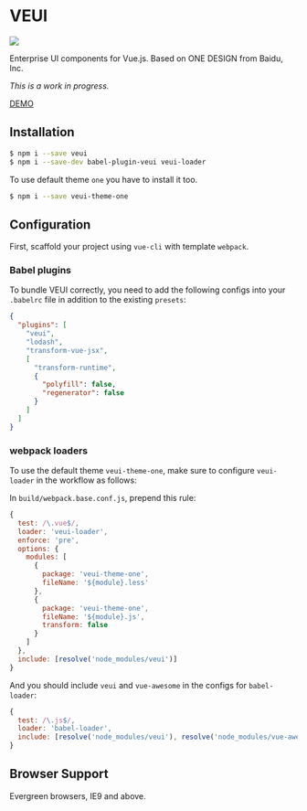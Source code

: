 # VEUI

![](https://travis-ci.org/ecomfe/veui.svg?branch=dev)

Enterprise UI components for Vue.js. Based on ONE DESIGN from Baidu, Inc.

*This is a work in progress.*

[DEMO](https://ecomfe.github.io/veui/components)

## Installation

```sh
$ npm i --save veui
$ npm i --save-dev babel-plugin-veui veui-loader
```

To use default theme `one` you have to install it too.

```sh
$ npm i --save veui-theme-one
```

## Configuration

First, scaffold your project using `vue-cli` with template `webpack`.

### Babel plugins

To bundle VEUI correctly, you need to add the following configs into your `.babelrc` file in addition to the existing `presets`:

```json
{
  "plugins": [
    "veui",
    "lodash",
    "transform-vue-jsx",
    [
      "transform-runtime",
      {
        "polyfill": false,
        "regenerator": false
      }
    ]
  ]
}
```

### webpack loaders

To use the default theme `veui-theme-one`, make sure to configure `veui-loader` in the workflow as follows:

In `build/webpack.base.conf.js`, prepend this rule:

```js
{
  test: /\.vue$/,
  loader: 'veui-loader',
  enforce: 'pre',
  options: {
    modules: [
      {
        package: 'veui-theme-one',
        fileName: '${module}.less'
      },
      {
        package: 'veui-theme-one',
        fileName: '${module}.js',
        transform: false
      }
    ]
  },
  include: [resolve('node_modules/veui')]
}
```

And you should include `veui` and `vue-awesome` in the configs for `babel-loader`:

```js
{
  test: /\.js$/,
  loader: 'babel-loader',
  include: [resolve('node_modules/veui'), resolve('node_modules/vue-awesome')]
}
```

## Browser Support

Evergreen browsers, IE9 and above.
